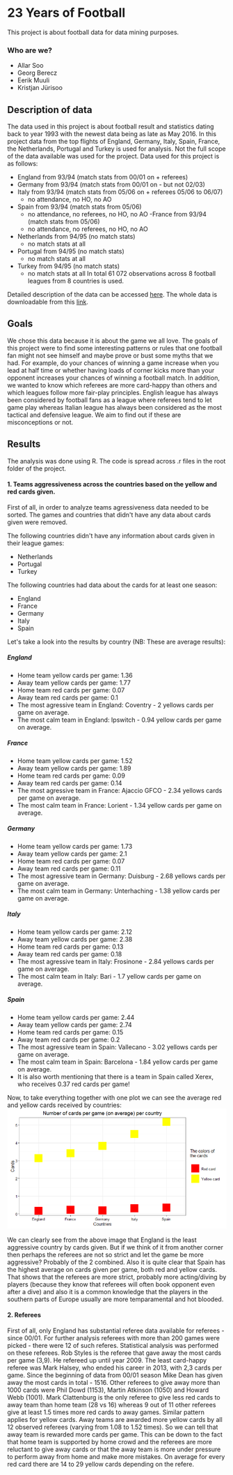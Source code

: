# 23 Years of Football
This project is about football data for data mining purposes.
### Who are we?
- Allar Soo
- Georg Berecz
- Eerik Muuli
- Kristjan Jürisoo

## Description of data
The data used in this project is about football result and statistics dating back to year 1993 with the newest data being as late as May 2016. In this project data from the top flights of England, Germany, Italy, Spain, France, the Netherlands, Portugal and Turkey is used for analysis. Not the full scope of the data available was used for the project. Data used for this project is as follows:
- England from 93/94 (match stats from 00/01 on + referees)
- Germany from 93/94 (match stats from 00/01 on - but not 02/03)
- Italy from 93/94 (match stats from 05/06 on + referees 05/06 to 06/07)
  - no attendance, no HO, no AO
- Spain from 93/94 (match stats from 05/06)
  - no attendance, no referees, no HO, no AO
-France from 93/94 (match stats from 05/06) 
  - no attendance, no referees, no HO, no AO
- Netherlands from 94/95 (no match stats)
  - no match stats at all
- Portugal from 94/95 (no match stats)
  - no match stats at all
- Turkey from 94/95 (no match stats)
  - no match stats at all
In total 61 072 observations across 8 football leagues from 8 countries is used.

Detailed description of the data can be accessed [here](http://www.football-data.co.uk/notes.txt). 
The whole data is downloadable from this [link](http://www.football-data.co.uk/data.php).

## Goals
We chose this data because it is about the game we all love. The goals of this project were to find some interesting patterns or rules that one football fan might not see himself and maybe prove or bust some myths that we had. For example, do your chances of winning a game increase when you lead at half time or whether having loads of corner kicks more than your opponent increases your chances of winning a football match. In addition, we wanted to know which referees are more card-happy than others and which leagues follow more fair-play principles. English league has always been considered by football fans as a league where referees tend to let game play whereas Italian league has always been considered as the most tactical and defensive league. We aim to find out if these are misconceptions or not.

## Results
The analysis was done using R. The code is spread across .r files in the root folder of the project.
#### 1. Teams aggressiveness across the countries based on the yellow and red cards given.

First of all, in order to analyze teams agressiveness data needed to be sorted. The games and countries that didn't have any data about cards given were removed. 

The following countries didn't have any information about cards given in their league games:
 - Netherlands
 - Portugal
 - Turkey

The following countries had data about the cards for at least one season:
 - England
 - France
 - Germany
 - Italy
 - Spain

Let's take a look into the results by country (NB: These are average results):

##### England
 - Home team yellow cards per game: 1.36
 - Away team yellow cards per game: 1.77
 - Home team red cards per game: 0.07
 - Away team red cards per game: 0.1
 - The most agressive team in England: Coventry - 2 yellows cards per game on average.
 - The most calm team in England: Ipswitch - 0.94 yellow cards per game on average.

##### France
 - Home team yellow cards per game: 1.52
 - Away team yellow cards per game: 1.89
 - Home team red cards per game: 0.09
 - Away team red cards per game: 0.14
 - The most agressive team in France: Ajaccio GFCO - 2.34 yellows cards per game on average.
 - The most calm team in France: Lorient - 1.34 yellow cards per game on average.
 
##### Germany
 - Home team yellow cards per game: 1.73
 - Away team yellow cards per game: 2.1
 - Home team red cards per game: 0.07
 - Away team red cards per game: 0.11
 - The most agressive team in Germany: Duisburg - 2.68 yellows cards per game on average.
 - The most calm team in Germany: Unterhaching - 1.38 yellow cards per game on average.

##### Italy
 - Home team yellow cards per game: 2.12
 - Away team yellow cards per game: 2.38
 - Home team red cards per game: 0.13
 - Away team red cards per game: 0.18
 - The most agressive team in Italy: Frosinone - 2.84 yellows cards per game on average.
 - The most calm team in Italy: Bari - 1.7 yellow cards per game on average.

##### Spain
 - Home team yellow cards per game: 2.44
 - Away team yellow cards per game: 2.74
 - Home team red cards per game: 0.15
 - Away team red cards per game: 0.2
 - The most agressive team in Spain: Vallecano - 3.02 yellows cards per game on average.
 - The most calm team in Spain: Barcelona - 1.84 yellow cards per game on average.
 - It is also worth mentioning that there is a team in Spain called Xerex, who receives 0.37 red cards per game!

Now, to take everything together with one plot we can see the average red and yellow cards received by countries:
![alt tag](https://github.com/georgberecz/football-data-mining/blob/master/Number_Of_Cards_Per_Game.png)

We can clearly see from the above image that England is the least aggressive country by cards given. But if we think of it from another corner then perhaps the referees are not so strict and let the game be more aggressive? Probably of the 2 combined. Also it is quite clear that Spain has the highest average on cards given per game, both red and yellow cards. That shows that the referees are more strict, probably more acting/diving by players (because they know that referees will often book opponent even after a dive) and also it is a common knowledge that the players in the southern parts of Europe usually are more temparamental and hot blooded.

#### 2. Referees
First of all, only England has substantial referee data available for referees - since 00/01. For further analysis referees with more than 200 games were picked - there were 12 of such referes. Statistical analysis was performed on these referees. Rob Styles is the referee that gave away the most cards per game (3,9). He refereed up until year 2009. The least card-happy referee was Mark Halsey, who ended his career in 2013, with 2,3 cards per game. Since the beginning of data from 00/01 season Mike Dean has given away the most cards in total - 1516. Other referees to give away more than 1000 cards were Phil Dowd (1153), Martin Atkinson (1050) and Howard Webb (1001). Mark Clattenburg is the only referee to give less red cards to away team than home team (28 vs 16) whereas 9 out of 11 other referees give at least 1.5 times more red cards to away games. Similar pattern applies for yellow cards. Away teams are awarded more yellow cards by all 12 observed referees (varying from 1.08 to 1.52 times). So we can tell that away team is rewarded more cards per game. This can be down to the fact that home team is supported by home crowd and the referees are more reluctant to give away cards or that the away team is more under pressure to perform away from home and make more mistakes. On average for every red card there are 14 to 29 yellow cards depending on the refere.
